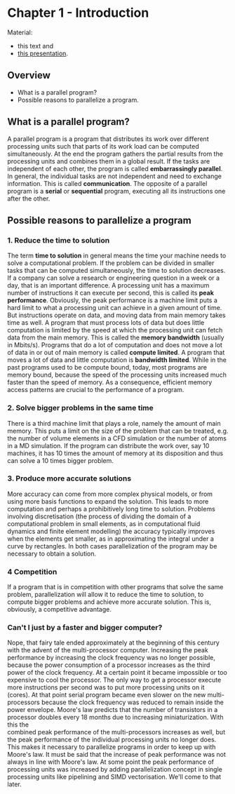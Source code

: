 # Chapter 1 - Introduction

[//]: # (script below is for allowing for MathJax rendering of LateX expressions)

<script type="text/javascript"
  src="https://cdnjs.cloudflare.com/ajax/libs/mathjax/2.7.0/MathJax.js?config=TeX-AMS_CHTML">
</script>
<script type="text/x-mathjax-config">
  MathJax.Hub.Config({
    tex2jax: {
      inlineMath: [['$','$'], ['\\(','\\)']],
      processEscapes: true},
      jax: ["input/TeX","input/MathML","input/AsciiMath","output/CommonHTML"],
      extensions: ["tex2jax.js","mml2jax.js","asciimath2jax.js","MathMenu.js","MathZoom.js","AssistiveMML.js", "[Contrib]/a11y/accessibility-menu.js"],
      TeX: {
      extensions: ["AMSmath.js","AMSsymbols.js","noErrors.js","noUndefined.js"],
      equationNumbers: {
      autoNumber: "AMS"
      }
    }
  });
</script>

Material:

- this text and
- [this presentation](presentations/lecture-1.pptx).

## Overview

- What is a parallel program?
- Possible reasons to parallelize a program.

## What is a parallel program?

A parallel program is a program that distributes its work over different processing units such that parts of its 
work load can be computed simultaneously. At the end the program gathers the partial results from the processing 
units and combines them in a global result. If the tasks are independent of each other, the program is called 
**embarrassingly parallel**. In general, the individual tasks are not independent and need to exchange information. 
This is called **communication**. The opposite of a parallel program is a **serial** or **sequential** program, 
executing all its instructions one after the other. 

## Possible reasons to parallelize a program

### 1. Reduce the time to solution

The term **time to solution** in general means the time your machine needs to solve a computational problem. If the 
problem can be divided in smaller tasks that can be computed simultaneously, the time to solution decreases. If a 
company can solve a research or engineering question in a week or a day, that is an important difference. A 
processing unit has a maximum number of instructions it can execute per second, this is called its **peak 
performance**. Obviously, the peak performance is a machine limit puts a hard limit to what a processing unit can 
achieve in a given amount of time. But instructions operate on data, and moving data from main memory takes time as 
well. A program that must process lots of data but does little computation is limited by the speed at which the 
processing unit can fetch data from the main memory. This is called the **memory bandwidth** (usually in Mbits/s).
Programs that do a lot of computation and does not move a lot of data in or out of main memory is called **compute 
limited**. A program that moves a lot of data and little computation is **bandwidth limited**. While in the past 
programs used to be compute bound, today, most programs are memory bound, because the speed of the processing units 
increased much faster than the speed of memory. As a consequence, efficient memory access patterns are crucial to the 
performance of a program.  

### 2. Solve bigger problems in the same time

There is a third machine limit that plays a role, namely the amount of main memory. This puts a limit on the size of 
the problem that can be treated, e.g. the number of volume elements in a CFD simulation or the number of atoms in a 
MD simulation. If the program can distribute the work over, say 10 machines, it has 10 times the amount of memory at 
its disposition and thus can solve a 10 times bigger problem.  

### 3. Produce more accurate solutions

More accuracy can come from more complex physical models, or from using more basis functions to expand the solution.
This leads to more computation and perhaps a prohibitively long time to solution. Problems involving discretisation 
(the process of dividing the domain of a computational problem in small elements, as in computational fluid dynamics 
and finite element modelling) the accuracy typically improves when the elements get smaller, as in approximating the 
integral under a curve by rectangles. In both cases parallelization of the program may be necessary to obtain a 
solution. 

### 4 Competition

If a program that is in competition with other programs that solve the same problem, parallelization will allow it 
to reduce the time to solution, to compute bigger problems and achieve more accurate solution. This is, obviously, a 
competitive advantage.  

### Can't I just by a faster and bigger computer?

Nope, that fairy tale ended approximately at the beginning of this century with the advent of the multi-processor 
computer. Increasing the peak performance by increasing the clock frequency was no longer possible, because the 
power consumption of a processor increases as the third power of the clock frequency. At a certain point it became 
impossible or too expensive to cool the processor. The only way to get a processor execute more instructions per 
second was to put more processing units on it (cores). At that point serial program became even slower on the new 
multi-processors because the clock frequency was reduced to remain inside the power envelope. Moore's law predicts 
that the number of transistors in a processor doubles every 18 months due to increasing miniaturization. With this the  
combined peak performance of the multi-processors increases as well, but the peak performance of the individual 
processing units no longer does. This makes it necessary to parallelize programs in order to keep up with Moore's 
law. It must be said that the increase of peak performance was not always in line with Moore's law. At some point 
the peak performance of processing units was increased by adding parallelization concept in single processing units 
like pipelining and SIMD vectorisation. We'll come to that later.

